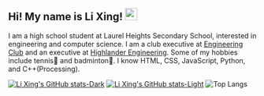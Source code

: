 ## Hi! My name is Li Xing! <img src="https://github.com/lixingyin/lixingyin/assets/114456809/5725c31a-df62-4e4b-bec4-bdefa7d00ce7" width="25" height="25">

I am a high school student at Laurel Heights Secondary School, interested in engineering and computer science. I am a club executive at [Engineering Club](https://www.instagram.com/lhssengineering/) and an executive at [Highlander Engineering](https://www.highlanderengineering.ca/). Some of my hobbies include tennis🎾 and badminton🏸. I know HTML, CSS, JavaScript, Python, and C++(Processing).

[![Li Xing's GitHub stats-Dark](https://github-readme-stats.vercel.app/api?username=lixingyin&show_icons=true&theme=dark#gh-dark-mode-only)](https://github.com/anuraghazra/github-readme-stats#gh-dark-mode-only)
[![Li Xing's GitHub stats-Light](https://github-readme-stats.vercel.app/api?username=lixingyin&show_icons=true&theme=default#gh-light-mode-only)](https://github.com/anuraghazra/github-readme-stats#gh-light-mode-only) ![Top Langs](https://github-readme-stats.vercel.app/api/top-langs/?username=lixingyin&layout=compact)
<!--
**lixingyin/lixingyin** is a ✨ _special_ ✨ repository because its `README.md` (this file) appears on your GitHub profile.

Here are some ideas to get you started:

- 🔭 I’m currently working on ...
- 🌱 I’m currently learning ...
- 👯 I’m looking to collaborate on ...
- 🤔 I’m looking for help with ...
- 💬 Ask me about ...
- 📫 How to reach me: ...
- 😄 Pronouns: ...
- ⚡ Fun fact: ...
-->
